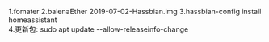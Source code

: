 1.fomater
2.balenaEther
      2019-07-02-Hassbian.img
3.hassbian-config install homeassistant     
4.更新包:
    sudo apt update --allow-releaseinfo-change
